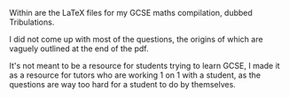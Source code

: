 Within are the LaTeX files for my GCSE maths compilation, dubbed Tribulations.

I did not come up with most of the questions, the origins of which are vaguely outlined at the end of the pdf.

It's not meant to be a resource for students trying to learn GCSE, I made it as a resource for tutors who are working 1 on 1 with a student, as the questions are way too hard for a student to do by themselves.
